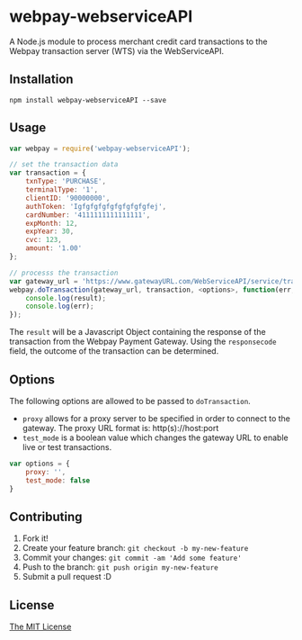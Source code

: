 # webpay-webserviceAPI

A Node.js module to process merchant credit card transactions to the Webpay transaction server (WTS) via the WebServiceAPI.

## Installation

```
npm install webpay-webserviceAPI --save
```

## Usage

``` javascript
var webpay = require('webpay-webserviceAPI');

// set the transaction data
var transaction = {
    txnType: 'PURCHASE',
    terminalType: '1',
    clientID: '90000000',
    authToken: 'Igfgfgfgfgfgfgfgfgfej',
    cardNumber: '4111111111111111',
    expMonth: 12,
    expYear: 30,
    cvc: 123,
    amount: '1.00'
};

// processs the transaction
var gateway_url = 'https://www.gatewayURL.com/WebServiceAPI/service/transaction'
webpay.doTransaction(gateway_url, transaction, <options>, function(err, result) {
    console.log(result);
    console.log(err);
});
```

The `result` will be a Javascript Object containing the response of the transaction from the Webpay Payment Gateway. 
Using the `responsecode` field, the outcome of the transaction can be determined.

## Options

The following options are allowed to be passed to `doTransaction`. 

- `proxy` allows for a proxy server to be specified in order to connect to the gateway. The proxy URL format is: http(s)://host:port
- `test_mode` is a boolean value which changes the gateway URL to enable live or test transactions.

``` javascript
var options = {
    proxy: '', 
    test_mode: false
}
```

## Contributing

1. Fork it!
2. Create your feature branch: `git checkout -b my-new-feature`
3. Commit your changes: `git commit -am 'Add some feature'`
4. Push to the branch: `git push origin my-new-feature`
5. Submit a pull request :D

## License

[The MIT License](https://github.com/mrvautin/webpay-webserviceAPI/tree/master/LICENSE)
